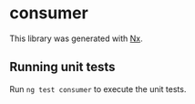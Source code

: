 # consumer

This library was generated with [Nx](https://nx.dev).

## Running unit tests

Run `ng test consumer` to execute the unit tests.
